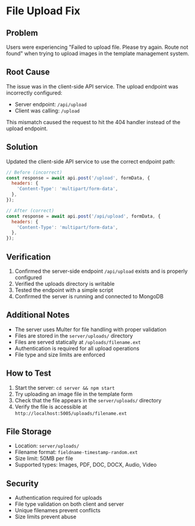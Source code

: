 # File Upload Fix

## Problem
Users were experiencing "Failed to upload file. Please try again. Route not found" when trying to upload images in the template management system.

## Root Cause
The issue was in the client-side API service. The upload endpoint was incorrectly configured:
- Server endpoint: `/api/upload`
- Client was calling: `/upload`

This mismatch caused the request to hit the 404 handler instead of the upload endpoint.

## Solution
Updated the client-side API service to use the correct endpoint path:

```javascript
// Before (incorrect)
const response = await api.post('/upload', formData, {
  headers: {
    'Content-Type': 'multipart/form-data',
  },
});

// After (correct)
const response = await api.post('/api/upload', formData, {
  headers: {
    'Content-Type': 'multipart/form-data',
  },
});
```

## Verification
1. Confirmed the server-side endpoint `/api/upload` exists and is properly configured
2. Verified the uploads directory is writable
3. Tested the endpoint with a simple script
4. Confirmed the server is running and connected to MongoDB

## Additional Notes
- The server uses Multer for file handling with proper validation
- Files are stored in the `server/uploads/` directory
- Files are served statically at `/uploads/filename.ext`
- Authentication is required for all upload operations
- File type and size limits are enforced

## How to Test
1. Start the server: `cd server && npm start`
2. Try uploading an image file in the template form
3. Check that the file appears in the `server/uploads/` directory
4. Verify the file is accessible at `http://localhost:5005/uploads/filename.ext`

## File Storage
- Location: `server/uploads/`
- Filename format: `fieldname-timestamp-random.ext`
- Size limit: 50MB per file
- Supported types: Images, PDF, DOC, DOCX, Audio, Video

## Security
- Authentication required for uploads
- File type validation on both client and server
- Unique filenames prevent conflicts
- Size limits prevent abuse